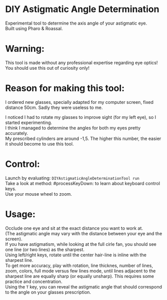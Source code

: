 # DIY Astigmatic Angle Determination
Experimental tool to determine the axis angle of your astigmatic eye.  
Built using Pharo & Roassal.
                                                                                                    
# Warning:
This tool is made without any professional expertise regarding eye optics!
You should use this out of curiosity only!

# Reason for making this tool:
I ordered new glasses, specially adapted for my computer screen, fixed distance 50cm. Sadly they were useless to me.

I noticed I had to rotate my glasses to improve sight (for my left eye), so I started experimenting.  
I think I managed to determine the angles for both my eyes pretty accurately.  
My prescribed cylinders are around -1,5. The higher this number, the easier it should become to use this tool.

# Control:
Launch by evaluating: `DIYAstigmaticAngleDeterminationTool run`  
Take a look at method: #processKeyDown: to learn about keyboard control keys.  
Use your mouse wheel to zoom.

# Usage:
Occlude one eye and sit at the exact distance you want to work at.  
(The astigmatic angle may vary with the distance between your eye and the screen).  
If you have astigmatism, while looking at the full cirle fan, you should see one line (or two lines) as the sharpest.  
Using left/right keys, rotate until the center hair-line is inline with the sharpest line.  
To get more accuracy, play with rotation, line thicknes, number of lines, zoom, colors, full mode versus few lines mode,
until lines adjacent to the sharpest line are equally sharp (or equally unsharp).
This requires some practice and concentration.  
Using the `T` key, you can reveal the astigmatic angle that should correspond to the angle on your glasses prescription.
